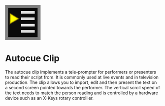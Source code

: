 ![](../../images/autocuelogo.png)
# Autocue Clip

The autocue clip implements a tele-prompter for performers or presenters to read their script from. It is commonly used at live events and in television production. The clip allows you to import, edit and then present the text on a second screen pointed towards the performer. The vertical scroll speed of the text needs to match the person reading and is controlled by a hardware device such as an X-Keys rotary controlller.